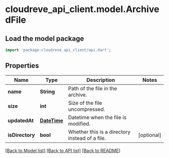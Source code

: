 # cloudreve_api_client.model.ArchivedFile

## Load the model package
```dart
import 'package:cloudreve_api_client/api.dart';
```

## Properties
Name | Type | Description | Notes
------------ | ------------- | ------------- | -------------
**name** | **String** | Path of the file in the archive. | 
**size** | **int** | Size of the file uncompressed. | 
**updatedAt** | [**DateTime**](DateTime.md) | Datetime when the file is modified. | 
**isDirectory** | **bool** | Whether this is a directory instead of a file. | [optional] 

[[Back to Model list]](../README.md#documentation-for-models) [[Back to API list]](../README.md#documentation-for-api-endpoints) [[Back to README]](../README.md)


